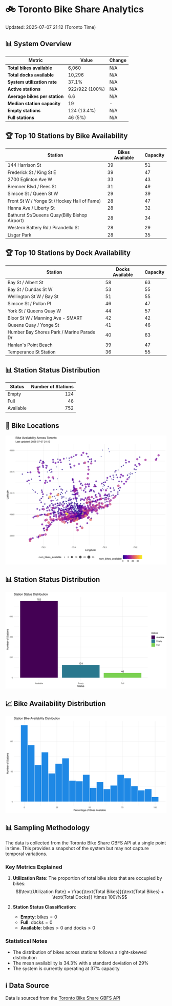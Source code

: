 # 🚲 Toronto Bike Share Analytics

Updated: 2025-07-07 21:12 (Toronto Time)

## 📊 System Overview
| Metric | Value | Change |
|--------|-------|--------|
| **Total bikes available** | 6,060 | N/A |
| **Total docks available** | 10,296 | N/A |
| **System utilization rate** | 37.1% | N/A |
| **Active stations** | 922/922 (100%) | N/A |
| **Average bikes per station** | 6.6 | N/A |
| **Median station capacity** | 19 | - |
| **Empty stations** | 124 (13.4%) | N/A |
| **Full stations** | 46 (5%) | N/A |

## 🏆 Top 10 Stations by Bike Availability
| Station | Bikes Available | Capacity |
|---------|-----------------|----------|
| 144 Harrison St | 39 | 51 |
| Frederick St / King St E | 39 | 47 |
| 2700 Eglinton Ave W | 33 | 43 |
| Bremner Blvd / Rees St | 31 | 49 |
| Simcoe St / Queen St W | 29 | 39 |
| Front St W / Yonge St (Hockey Hall of Fame) | 28 | 47 |
| Hanna Ave / Liberty St | 28 | 32 |
| Bathurst St/Queens Quay(Billy Bishop Airport) | 28 | 34 |
| Western Battery Rd / Pirandello St | 28 | 29 |
| Lisgar Park | 28 | 35 |

## 🏆 Top 10 Stations by Dock Availability
| Station | Docks Available | Capacity |
|---------|-----------------|----------|
| Bay St / Albert St | 58 | 63 |
| Bay St / Dundas St W | 53 | 55 |
| Wellington St W / Bay St | 51 | 55 |
| Simcoe St / Pullan Pl | 46 | 47 |
| York St / Queens Quay W | 44 | 57 |
| Bloor St W / Manning Ave - SMART | 42 | 42 |
| Queens Quay / Yonge St | 41 | 46 |
| Humber Bay Shores Park / Marine Parade Dr | 40 | 63 |
| Hanlan's Point Beach | 39 | 47 |
| Temperance St Station | 36 | 55 |

## 📊 Station Status Distribution
| Status     | Number of Stations |
|------------|-------------------:|
| Empty      | 124 |
| Full       | 46 |
| Available  | 752 |

## 📍 Bike Locations
![Bike Locations](docs/plots/location_plot.png)

## 📊 Station Status Distribution
![Status Distribution](docs/plots/status_distribution.png)

## 📈 Bike Availability Distribution
![Availability Distribution](docs/plots/availability_dist.png)

## 📊 Sampling Methodology
The data is collected from the Toronto Bike Share GBFS API at a single point in time. This provides a snapshot of the system but may not capture temporal variations.

### Key Metrics Explained
1. **Utilization Rate**: The proportion of total bike slots that are occupied by bikes:
   $$\text{Utilization Rate} = \frac{\text{Total Bikes}}{\text{Total Bikes} + \text{Total Docks}} \times 100\%$$

2. **Station Status Classification**:
   - **Empty**: $\text{bikes} = 0$
   - **Full**: $\text{docks} = 0$
   - **Available**: $\text{bikes} > 0$ and $\text{docks} > 0$

### Statistical Notes
- The distribution of bikes across stations follows a right-skewed distribution
- The mean availability is 34.3% with a standard deviation of 29%
- The system is currently operating at 37% capacity

## ℹ️ Data Source
Data is sourced from the [Toronto Bike Share GBFS API](https://tor.publicbikesystem.net/ube/gbfs/v1/en/station_status)
